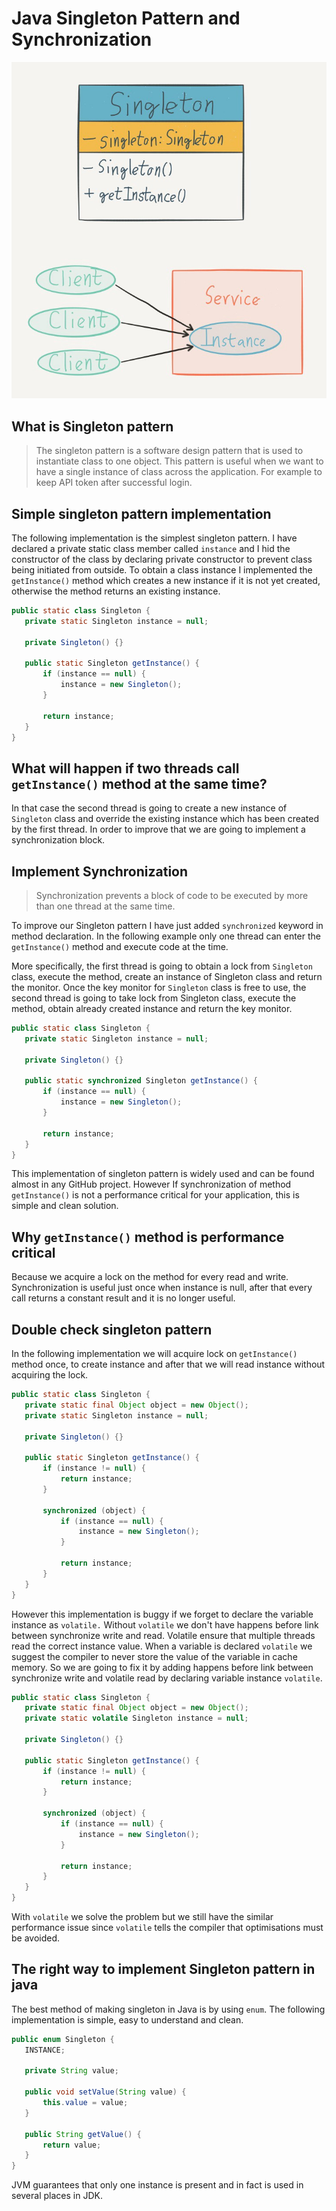 # Java Singleton Pattern and Synchronization

![Singleton Pattern](https://github.com/harshitafk/Design-Patterns-Java/blob/3177b563d0c05f9ff83d5069507f17738dbb9aba/design-pattern-demo/src/com/designpattern/singleton/notes/singleton.jpeg)

## What is Singleton pattern

> The singleton pattern is a software design pattern that is used to instantiate class to one object.
> This pattern is useful when we want to have a single instance of class across the application. For example to keep API token after successful login.

## Simple singleton pattern implementation
The following implementation is the simplest singleton pattern. 
I have declared a private static class member called `instance` and I hid the constructor of the class by declaring private constructor to prevent class
being initiated from outside. To obtain a class instance I implemented the `getInstance()` method which creates a new instance if it is not yet created, 
otherwise the method returns an existing instance.


```java
public static class Singleton {
   private static Singleton instance = null;

   private Singleton() {}

   public static Singleton getInstance() {
       if (instance == null) {
           instance = new Singleton();
       }

       return instance;
   }
}
```
## What will happen if two threads call `getInstance()` method at the same time?
In that case the second thread is going to create a new instance of `Singleton` class and override the existing instance 
which has been created by the first thread. In order to improve that we are going to implement a synchronization block.

## Implement Synchronization
> Synchronization prevents a block of code to be executed by more than one thread at the same time.

To improve our Singleton pattern I have just added `synchronized` keyword in method declaration. In the following example only one 
thread can enter the `getInstance()` method and execute code at the time. 

More specifically, the first thread is going to obtain
a lock from `Singleton` class, execute the method, create an instance of Singleton class and return the monitor. 
Once the key monitor for `Singleton` class is free to use, the second thread is going to take lock from Singleton class, 
execute the method, obtain already created instance and return the key monitor.

```java
public static class Singleton {
   private static Singleton instance = null;

   private Singleton() {}

   public static synchronized Singleton getInstance() {
       if (instance == null) {
           instance = new Singleton();
       }

       return instance;
   }
}
```

This implementation of singleton pattern is widely used and can be found almost in any GitHub project. However If synchronization of method `getInstance()` is not a performance critical for your application, this is simple and clean solution.

## Why `getInstance()` method is performance critical
Because we acquire a lock on the method for every read and write. Synchronization is useful just once when instance is null, after that every call returns a constant result and it is no longer useful.

## Double check singleton pattern
In the following implementation we will acquire lock on `getInstance()` method once, to create instance and after that we will read instance without acquiring the lock.

```java
public static class Singleton {
   private static final Object object = new Object();
   private static Singleton instance = null;

   private Singleton() {}

   public static Singleton getInstance() {
       if (instance != null) {
           return instance;
       }

       synchronized (object) {
           if (instance == null) {
               instance = new Singleton();
           }

           return instance;
       }
   }
}
```

However this implementation is buggy if we forget to declare the variable instance as `volatile.` Without `volatile` we don't have happens before link between synchronize write and read. Volatile ensure that multiple threads read the correct instance value. When a variable is declared `volatile` we suggest the compiler to never store the value of the variable in cache memory.
So we are going to fix it by adding happens before link between synchronize write and volatile read by declaring variable instance `volatile`.

```java
public static class Singleton {
   private static final Object object = new Object();
   private static volatile Singleton instance = null;

   private Singleton() {}

   public static Singleton getInstance() {
       if (instance != null) {
           return instance;
       }

       synchronized (object) {
           if (instance == null) {
               instance = new Singleton();
           }

           return instance;
       }
   }
}
```

With `volatile` we solve the problem but we still have the similar performance issue since `volatile` tells the compiler that optimisations must be avoided.

## The right way to implement Singleton pattern in java
The best method of making singleton in Java is by using `enum`. The following implementation is simple, easy to understand and clean.

```java
public enum Singleton {
   INSTANCE;

   private String value;

   public void setValue(String value) {
       this.value = value;
   }

   public String getValue() {
       return value;
   }
}
```
JVM guarantees that only one instance is present and in fact is used in several places in JDK.
